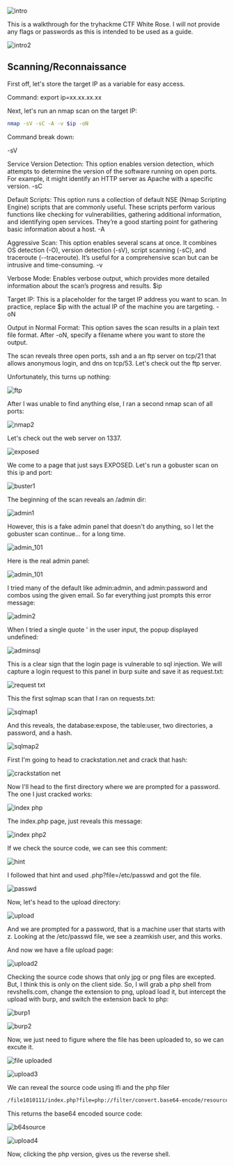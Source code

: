 ![intro](https://github.com/user-attachments/assets/600f9e18-ebaa-4f54-9abb-192a87b1bd6e)

This is a walkthrough for the tryhackme CTF White Rose. I will not provide any flags or passwords as this is intended to be used as a guide. 

![intro2](https://github.com/user-attachments/assets/c97e5631-077f-44ca-b0f0-61df6ef48ff3)

## Scanning/Reconnaissance

First off, let's store the target IP as a variable for easy access.

Command: export ip=xx.xx.xx.xx

Next, let's run an nmap scan on the target IP:
```bash
nmap -sV -sC -A -v $ip -oN
```

Command break down:

-sV

Service Version Detection: This option enables version detection, which attempts to determine the version of the software running on open ports. For example, it might identify an HTTP server as Apache with a specific version.
-sC

Default Scripts: This option runs a collection of default NSE (Nmap Scripting Engine) scripts that are commonly useful. These scripts perform various functions like checking for vulnerabilities, gathering additional information, and identifying open services. They’re a good starting point for gathering basic information about a host.
-A

Aggressive Scan: This option enables several scans at once. It combines OS detection (-O), version detection (-sV), script scanning (-sC), and traceroute (--traceroute). It’s useful for a comprehensive scan but can be intrusive and time-consuming.
-v

Verbose Mode: Enables verbose output, which provides more detailed information about the scan’s progress and results.
$ip

Target IP: This is a placeholder for the target IP address you want to scan. In practice, replace $ip with the actual IP of the machine you are targeting.
-oN

Output in Normal Format: This option saves the scan results in a plain text file format. After -oN, specify a filename where you want to store the output.

The scan reveals three open ports, ssh and a an ftp server on tcp/21 that allows anonymous login, and dns on tcp/53. Let's check out the ftp server.

Unfortunately, this turns up nothing:

![ftp](https://github.com/user-attachments/assets/cb216738-efc4-48ab-9733-bc1f9d528b5c)

After I was unable to find anything else, I ran a second nmap scan of all ports:

![nmap2](https://github.com/user-attachments/assets/5c8d411e-7ae9-4643-99fe-32c2e709dfb1)

Let's check out the web server on 1337.

![exposed](https://github.com/user-attachments/assets/c4605e23-54ab-4cb9-97c8-720e242a444f)

We come to a page that just says EXPOSED. Let's run a gobuster scan on this ip and port:

![buster1](https://github.com/user-attachments/assets/b48d39a1-8c67-496c-92c2-b53b97a377d3)

The beginning of the scan reveals an /admin dir:

![admin1](https://github.com/user-attachments/assets/b8e1ce7b-dcc0-4b8f-8e16-f451c2a5f21a)

However, this is a fake admin panel that doesn't do anything, so I let the gobuster scan continue... for a long time.

![admin_101](https://github.com/user-attachments/assets/d7986a33-27be-4c68-9d66-8b9485285c01)

Here is the real admin panel:

![admin_101](https://github.com/user-attachments/assets/99de7173-84c3-4f38-b169-95ddf9715c4d)

I tried many of the default like admin:admin, and admin:password and combos using the given email. So far everything just prompts this error message:

![admin2](https://github.com/user-attachments/assets/2c49b565-d340-435f-81df-5cad39129e5b)

When I tried a single quote ' in the user input, the popup displayed undefined:

![adminsql](https://github.com/user-attachments/assets/11c18c17-61ec-4149-9b65-b820b799ee31)

This is a clear sign that the login page is vulnerable to sql injection. We will capture a login request to this panel in burp suite and save it as request.txt:

![request txt](https://github.com/user-attachments/assets/55f02eea-ae9b-45fb-8ae2-8c1b8a2a06ab)

This the first sqlmap scan that I ran on requests.txt:

![sqlmap1](https://github.com/user-attachments/assets/054b84c5-9c7d-446c-898f-eff64452a2cf)

And this reveals, the database:expose, the table:user, two directories, a password, and a hash.

![sqlmap2](https://github.com/user-attachments/assets/67f2cea9-87f3-40a2-9107-17aa9964912b)

First I'm going to head to crackstation.net and crack that hash:

![crackstation net](https://github.com/user-attachments/assets/990f0503-2353-48ad-b5f1-a0814f23a4e1)

Now I'll head to the first directory where we are prompted for a password. The one I just cracked works:

![index php](https://github.com/user-attachments/assets/290f2951-e2f6-4cd2-bcc4-b50c0dfbc73b)

The index.php page, just reveals this message:

![index php2](https://github.com/user-attachments/assets/631e8b32-9d14-473a-af3f-9df2e58581a3)

If we check the source code, we can see this comment:

![hint](https://github.com/user-attachments/assets/d8fa9568-fc82-4063-9447-d2c1c00a0f2a)

I followed that hint and used .php?file=/etc/passwd and got the file.

![passwd](https://github.com/user-attachments/assets/29472006-2073-482f-9dfc-2fecce3f03ae)

Now, let's head to the upload directory:

![upload](https://github.com/user-attachments/assets/a372b95c-e733-4422-beba-06bb794d1a5e)

And we are prompted for a password, that is a machine user that starts with z. Looking at the /etc/passwd file, we see a zeamkish user, and this works.

And now we have a file upload page:

![upload2](https://github.com/user-attachments/assets/355608f7-b0f7-4cca-acf9-796cf439d98f)

Checking the source code shows that only jpg or png files are excepted. But, I think this is only on the client side. So, I will grab a php shell from revshells.com, change the extension to png, upload load it, but intercept the upload with burp, and switch the extension back to php:

![burp1](https://github.com/user-attachments/assets/b9c0decf-e451-41a7-a8f4-2d753b5360b7)

![burp2](https://github.com/user-attachments/assets/54cb775a-c2a7-433f-ab24-1c8a74576a5c)

Now, we just need to figure where the file has been uploaded to, so we can excute it.

![file uploaded](https://github.com/user-attachments/assets/fbbc8de0-466a-4c81-b86a-460f6fecc239)

![upload3](https://github.com/user-attachments/assets/4054cf86-f060-46e7-9433-0a97c5ef9556)

We can reveal the source code using lfi and the php filer
```bash
/file1010111/index.php?file=php://filter/convert.base64-encode/resource=../upload-cv00101011/index.php
```
This returns the base64 encoded source code:

![b64source](https://github.com/user-attachments/assets/d4a91166-9122-40f6-9076-9a786a5aeaa4)

![upload4](https://github.com/user-attachments/assets/fb638f0c-8f05-4948-8b06-b4be32ddaef8)

Now, clicking the php version, gives us the reverse shell.

